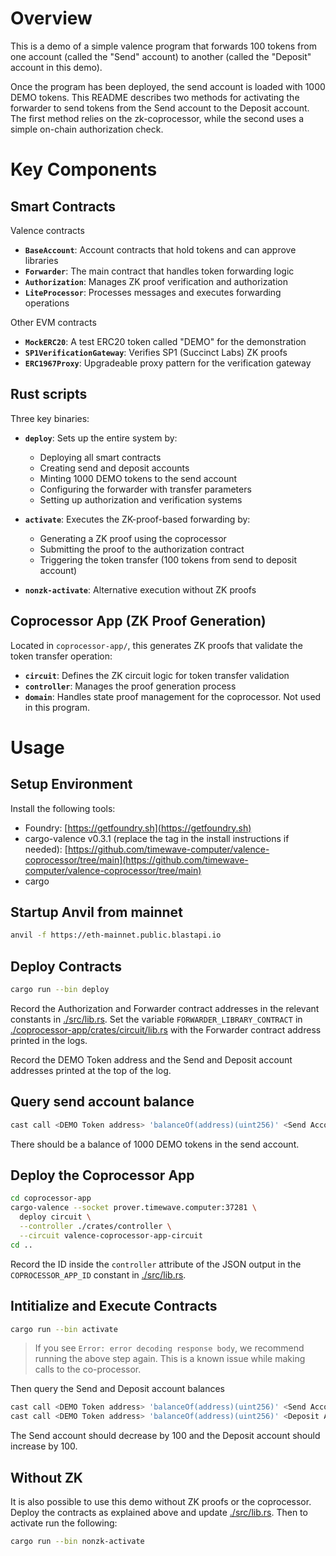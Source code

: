 # Overview
This is a demo of a simple valence program that forwards 100 tokens from one account (called the "Send" account) to another (called the "Deposit" account in this demo).

Once the program has been deployed, the send account is loaded with 1000 DEMO tokens. This README describes two methods for activating the forwarder to send tokens from the Send account to the Deposit account. The first method relies on the zk-coprocessor, while the second uses a simple on-chain authorization check.

# Key Components

## Smart Contracts
Valence contracts
- **`BaseAccount`**: Account contracts that hold tokens and can approve libraries
- **`Forwarder`**: The main contract that handles token forwarding logic
- **`Authorization`**: Manages ZK proof verification and authorization
- **`LiteProcessor`**: Processes messages and executes forwarding operations

Other EVM contracts
- **`MockERC20`**: A test ERC20 token called "DEMO" for the demonstration
- **`SP1VerificationGateway`**: Verifies SP1 (Succinct Labs) ZK proofs
- **`ERC1967Proxy`**: Upgradeable proxy pattern for the verification gateway

## Rust scripts
Three key binaries:

- **`deploy`**: Sets up the entire system by:
  - Deploying all smart contracts
  - Creating send and deposit accounts
  - Minting 1000 DEMO tokens to the send account
  - Configuring the forwarder with transfer parameters
  - Setting up authorization and verification systems

- **`activate`**: Executes the ZK-proof-based forwarding by:
  - Generating a ZK proof using the coprocessor
  - Submitting the proof to the authorization contract
  - Triggering the token transfer (100 tokens from send to deposit account)

- **`nonzk-activate`**: Alternative execution without ZK proofs

## Coprocessor App (ZK Proof Generation)
Located in `coprocessor-app/`, this generates ZK proofs that validate the token transfer operation:
- **`circuit`**: Defines the ZK circuit logic for token transfer validation
- **`controller`**: Manages the proof generation process
- **`domain`**: Handles state proof management for the coprocessor. Not used in this program.

# Usage

## Setup Environment
Install the following tools:
 - Foundry: [https://getfoundry.sh](https://getfoundry.sh)
 - cargo-valence v0.3.1 (replace the tag in the install instructions if needed): [https://github.com/timewave-computer/valence-coprocessor/tree/main](https://github.com/timewave-computer/valence-coprocessor/tree/main)
 - cargo

## Startup Anvil from mainnet
```bash
anvil -f https://eth-mainnet.public.blastapi.io
```

## Deploy Contracts
```bash
cargo run --bin deploy
```
Record the Authorization and Forwarder contract addresses in the relevant constants in [./src/lib.rs](./src/lib.rs).
Set the variable `FORWARDER_LIBRARY_CONTRACT` in [./coprocessor-app/crates/circuit/lib.rs](./coprocessor-app/crates/circuit/lib.rs) with the Forwarder contract address printed in the logs.

Record the DEMO Token address and the Send and Deposit account addresses printed at the top of the log.

## Query send account balance
```bash
cast call <DEMO Token address> 'balanceOf(address)(uint256)' <Send Account Address> --rpc-url http://localhost:8545
```
There should be a balance of 1000 DEMO tokens in the send account.

## Deploy the Coprocessor App
```bash
cd coprocessor-app
cargo-valence --socket prover.timewave.computer:37281 \
  deploy circuit \
  --controller ./crates/controller \
  --circuit valence-coprocessor-app-circuit
cd ..
```
Record the ID inside the `controller` attribute of the JSON output
in the `COPROCESSOR_APP_ID` constant in [./src/lib.rs](./src/lib.rs).

## Intitialize and Execute Contracts
```bash
cargo run --bin activate
```
> If you see `Error: error decoding response body`, we recommend running the above step again. This is a known issue while making calls to the co-processor.

Then query the Send and Deposit account balances
```bash
cast call <DEMO Token address> 'balanceOf(address)(uint256)' <Send Account Address> --rpc-url http://localhost:8545
cast call <DEMO Token address> 'balanceOf(address)(uint256)' <Deposit Account Address> --rpc-url http://localhost:8545
```
The Send account should decrease by 100 and the Deposit account should increase by 100.

## Without ZK
It is also possible to use this demo without ZK proofs or the coprocessor.
Deploy the contracts as explained above and update [./src/lib.rs](./src/lib.rs).
Then to activate run the following:
```bash
cargo run --bin nonzk-activate
```

